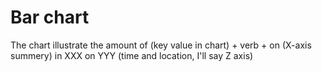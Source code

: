 # Bar chart
The chart illustrate the amount of (key value in chart) + verb + on (X-axis summery)
 in XXX on YYY (time and location, I'll say Z axis)

<!--stackedit_data:
eyJoaXN0b3J5IjpbMjY5MjIxNjA2XX0=
-->